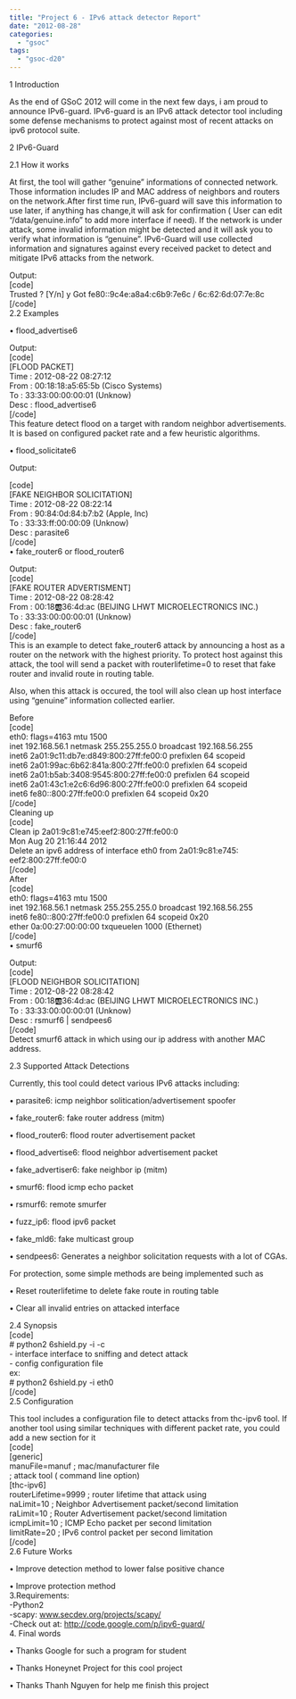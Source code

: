 ```yaml
---
title: "Project 6 - IPv6 attack detector Report"
date: "2012-08-28"
categories: 
  - "gsoc"
tags: 
  - "gsoc-d20"
---
```


1 Introduction  
  
As the end of GSoC 2012 will come in the next few days, i am proud to announce IPv6-guard. IPv6-guard is an IPv6 attack detector tool including some defense mechanisms to protect against most of recent attacks on ipv6 protocol suite.  
  
2 IPv6-Guard  
  
2.1 How it works  
  
At first, the tool will gather “genuine” informations of connected network. Those information includes IP and MAC address of neighbors and routers on the network.After first time run, IPv6-guard will save this information to use later, if anything has change,it will ask for confirmation ( User can edit “/data/genuine.info” to add more interface if need). If the network is under attack, some invalid information might be detected and it will ask you to verify what information is “genuine”. IPv6-Guard will use collected information and signatures against every received packet to detect and mitigate IPv6 attacks from the network.  
  
Output:  
\[code\]  
Trusted ? \[Y/n\] y Got fe80::9c4e:a8a4:c6b9:7e6c / 6c:62:6d:07:7e:8c  
\[/code\]  
2.2 Examples  
  
• flood\_advertise6  
  
Output:  
\[code\]  
\[FLOOD PACKET\]  
Time : 2012-08-22 08:27:12  
From : 00:18:18:a5:65:5b (Cisco Systems)  
To : 33:33:00:00:00:01 (Unknow)  
Desc : flood\_advertise6  
\[/code\]  
This feature detect flood on a target with random neighbor advertisements. It is based on configured packet rate and a few heuristic algorithms.  
  
• flood\_solicitate6  
  
Output:  
  
\[code\]  
\[FAKE NEIGHBOR SOLICITATION\]  
Time : 2012-08-22 08:22:14  
From : 90:84:0d:84:b7:b2 (Apple, Inc)  
To : 33:33:ff:00:00:09 (Unknow)  
Desc : parasite6  
\[/code\]  
• fake\_router6 or flood\_router6  
  
Output:  
\[code\]  
\[FAKE ROUTER ADVERTISMENT\]  
Time : 2012-08-22 08:28:42  
From : 00:18:ab:36:4d:ac (BEIJING LHWT MICROELECTRONICS INC.)  
To : 33:33:00:00:00:01 (Unknow)  
Desc : fake\_router6  
\[/code\]  
This is an example to detect fake\_router6 attack by announcing a host as a router on the network with the highest priority. To protect host against this attack, the tool will send a packet with routerlifetime=0 to reset that fake router and invalid route in routing table.  
  
Also, when this attack is occured, the tool will also clean up host interface using “genuine” information collected earlier.  
  
Before  
\[code\]  
eth0: flags=4163 mtu 1500  
inet 192.168.56.1 netmask 255.255.255.0 broadcast 192.168.56.255  
inet6 2a01:9c11:db7e:d849:800:27ff:fe00:0 prefixlen 64 scopeid  
inet6 2a01:99ac:6b62:841a:800:27ff:fe00:0 prefixlen 64 scopeid  
inet6 2a01:b5ab:3408:9545:800:27ff:fe00:0 prefixlen 64 scopeid  
inet6 2a01:43c1:e2c6:6d96:800:27ff:fe00:0 prefixlen 64 scopeid  
inet6 fe80::800:27ff:fe00:0 prefixlen 64 scopeid 0x20  
\[/code\]  
Cleaning up  
\[code\]  
Clean ip 2a01:9c81:e745:eef2:800:27ff:fe00:0  
Mon Aug 20 21:16:44 2012  
Delete an ipv6 address of interface eth0 from 2a01:9c81:e745:  
eef2:800:27ff:fe00:0  
\[/code\]  
After  
\[code\]  
eth0: flags=4163 mtu 1500  
inet 192.168.56.1 netmask 255.255.255.0 broadcast 192.168.56.255  
inet6 fe80::800:27ff:fe00:0 prefixlen 64 scopeid 0x20  
ether 0a:00:27:00:00:00 txqueuelen 1000 (Ethernet)  
\[/code\]  
• smurf6  
  
Output:  
\[code\]  
\[FLOOD NEIGHBOR SOLICITATION\]  
Time : 2012-08-22 08:28:42  
From : 00:18:ab:36:4d:ac (BEIJING LHWT MICROELECTRONICS INC.)  
To : 33:33:00:00:00:01 (Unknow)  
Desc : rsmurf6 | sendpees6  
\[/code\]  
Detect smurf6 attack in which using our ip address with another MAC address.  
  
2.3 Supported Attack Detections  
  
Currently, this tool could detect various IPv6 attacks including:  
  
• parasite6: icmp neighbor solitication/advertisement spoofer  
  
• fake\_router6: fake router address (mitm)  
  
• flood\_router6: flood router advertisement packet  
  
• flood\_advertise6: flood neighbor advertisement packet  
  
• fake\_advertiser6: fake neighbor ip (mitm)  
  
• smurf6: flood icmp echo packet  
  
• rsmurf6: remote smurfer  
  
• fuzz\_ip6: flood ipv6 packet  
  
• fake\_mld6: fake multicast group  
  
• sendpees6: Generates a neighbor solicitation requests with a lot of CGAs.  
  
For protection, some simple methods are being implemented such as  
  
• Reset routerlifetime to delete fake route in routing table  
  
• Clear all invalid entries on attacked interface  
  
2.4 Synopsis  
\[code\]  
\# python2 6shield.py -i \-c  
\- interface interface to sniffing and detect attack  
\- config configuration file  
ex:  
\# python2 6shield.py -i eth0  
\[/code\]  
2.5 Configuration  
  
This tool includes a configuration file to detect attacks from thc-ipv6 tool. If another tool using similar techniques with different packet rate, you could add a new section for it  
\[code\]  
\[generic\]  
manuFile=manuf ; mac/manufacturer file  
; attack tool ( command line option)  
\[thc-ipv6\]  
routerLifetime=9999 ; router lifetime that attack using  
naLimit=10 ; Neighbor Advertisement packet/second limitation  
raLimit=10 ; Router Advertisement packet/second limitation  
icmpLimit=10 ; ICMP Echo packet per second limitation  
limitRate=20 ; IPv6 control packet per second limitation  
\[/code\]  
2.6 Future Works  
  
• Improve detection method to lower false positive chance  
  
• Improve protection method  
3.Requirements:  
\-Python2  
\-scapy: www.secdev.org/projects/scapy/  
\-Check out at: http://code.google.com/p/ipv6-guard/  
4\. Final words  
  
• Thanks Google for such a program for student  
  
• Thanks Honeynet Project for this cool project  
  
• Thanks Thanh Nguyen for help me finish this project
